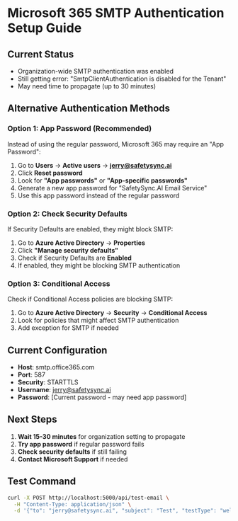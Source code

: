 # Microsoft 365 SMTP Authentication Setup Guide

## Current Status
- Organization-wide SMTP authentication was enabled
- Still getting error: "SmtpClientAuthentication is disabled for the Tenant"
- May need time to propagate (up to 30 minutes)

## Alternative Authentication Methods

### Option 1: App Password (Recommended)
Instead of using the regular password, Microsoft 365 may require an "App Password":

1. Go to **Users** → **Active users** → **jerry@safetysync.ai**
2. Click **Reset password**
3. Look for **"App passwords"** or **"App-specific passwords"**
4. Generate a new app password for "SafetySync.AI Email Service"
5. Use this app password instead of the regular password

### Option 2: Check Security Defaults
If Security Defaults are enabled, they might block SMTP:

1. Go to **Azure Active Directory** → **Properties**
2. Click **"Manage security defaults"**
3. Check if Security Defaults are **Enabled**
4. If enabled, they might be blocking SMTP authentication

### Option 3: Conditional Access
Check if Conditional Access policies are blocking SMTP:

1. Go to **Azure Active Directory** → **Security** → **Conditional Access**
2. Look for policies that might affect SMTP authentication
3. Add exception for SMTP if needed

## Current Configuration
- **Host**: smtp.office365.com
- **Port**: 587
- **Security**: STARTTLS
- **Username**: jerry@safetysync.ai
- **Password**: [Current password - may need app password]

## Next Steps
1. **Wait 15-30 minutes** for organization setting to propagate
2. **Try app password** if regular password fails
3. **Check security defaults** if still failing
4. **Contact Microsoft Support** if needed

## Test Command
```bash
curl -X POST http://localhost:5000/api/test-email \
  -H "Content-Type: application/json" \
  -d '{"to": "jerry@safetysync.ai", "subject": "Test", "testType": "welcome"}'
```